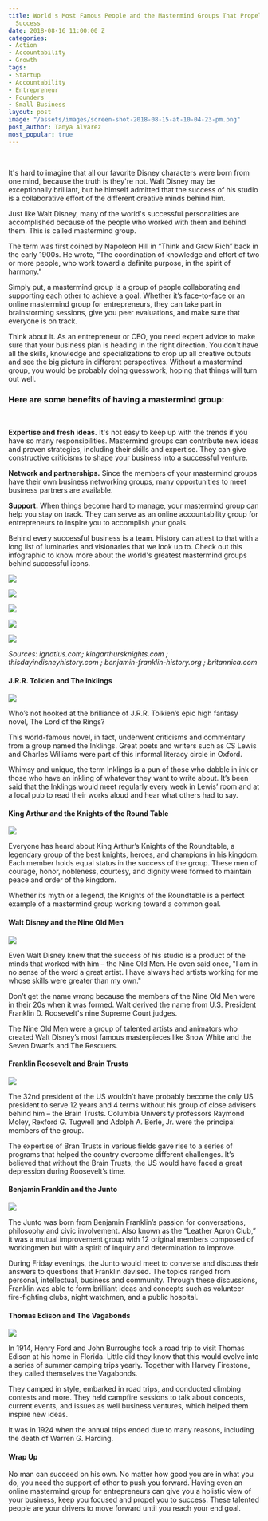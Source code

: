 ```yaml
---
title: World's Most Famous People and the Mastermind Groups That Propelled Them to
  Success
date: 2018-08-16 11:00:00 Z
categories:
- Action
- Accountability
- Growth
tags:
- Startup
- Accountability
- Entrepreneur
- Founders
- Small Business
layout: post
image: "/assets/images/screen-shot-2018-08-15-at-10-04-23-pm.png"
post_author: Tanya Alvarez
most_popular: true
---
```


&nbsp;

It's hard to imagine that all our favorite Disney characters were born from one mind, because the truth is they're not. Walt Disney may be exceptionally brilliant, but he himself admitted that the success of his studio is a collaborative effort of the different creative minds behind him.

Just like Walt Disney, many of the world's successful personalities are accomplished because of the people who worked with them and behind them. This is called mastermind group.

The term was first coined by Napoleon Hill in “Think and Grow Rich” back in the early 1900s. He wrote, “The coordination of knowledge and effort of two or more people, who work toward a definite purpose, in the spirit of harmony."

Simply put, a mastermind group is a group of people collaborating and supporting each other to achieve a goal. Whether it’s face-to-face or an online mastermind group for entrepreneurs, they can take part in brainstorming sessions, give you peer evaluations, and make sure that everyone is on track.

Think about it. As an entrepreneur or CEO, you need expert advice to make sure that your business plan is heading in the right direction. You don't have all the skills, knowledge and specializations to crop up all creative outputs and see the big picture in different perspectives. Without a mastermind group, you would be probably doing guesswork, hoping that things will turn out well.

### Here are some benefits of having a mastermind group:

&nbsp;

**Expertise and fresh ideas.** It's not easy to keep up with the trends if you have so many responsibilities. Mastermind groups can contribute new ideas and proven strategies, including their skills and expertise. They can give constructive criticisms to shape your business into a successful venture.

**Network and partnerships.** Since the members of your mastermind groups have their own business networking groups, many opportunities to meet business partners are available.

**Support.** When things become hard to manage, your mastermind group can help you stay on track. They can serve as an online accountability group for entrepreneurs to inspire you to accomplish your goals.

Behind every successful business is a team. History can attest to that with a long list of luminaries and visionaries that we look up to. Check out this infographic to know more about the world's greatest mastermind groups behind successful icons.

![](/assets/images/screen-shot-2018-08-15-at-9-55-17-pm.png)

![](/assets/images/screen-shot-2018-08-15-at-9-55-35-pm.png)

![](/assets/images/screen-shot-2018-08-15-at-9-55-53-pm.png)

![](/assets/images/screen-shot-2018-08-15-at-9-56-08-pm.png)

![](/assets/images/screen-shot-2018-08-15-at-9-56-25-pm.png)

*Sources: ignatius.com; kingarthursknights.com ; thisdayindisneyhistory.com ; benjamin-franklin-history.org ; britannica.com*

#### J.R.R. Tolkien and The Inklings

![](/assets/images/screen-shot-2018-08-15-at-10-10-16-pm.png)

Who’s not hooked at the brilliance of J.R.R. Tolkien’s epic high fantasy novel, The Lord of the Rings?

This world-famous novel, in fact, underwent criticisms and commentary from a group named the Inklings. Great poets and writers such as CS Lewis and Charles Williams were part of this informal literacy circle in Oxford.

Whimsy and unique, the term Inklings is a pun of those who dabble in ink or those who have an inkling of whatever they want to write about. It’s been said that the Inklings would meet regularly every week in Lewis’ room and at a local pub to read their works aloud and hear what others had to say.

#### King Arthur and the Knights of the Round Table

![](/assets/images/screen-shot-2018-08-15-at-10-10-32-pm.png)

Everyone has heard about King Arthur’s Knights of the Roundtable, a legendary group of the best knights, heroes, and champions in his kingdom. Each member holds equal status in the success of the group. These men of courage, honor, nobleness, courtesy, and dignity were formed to maintain peace and order of the kingdom.

Whether its myth or a legend, the Knights of the Roundtable is a perfect example of a mastermind group working toward a common goal.

#### Walt Disney and the Nine Old Men

![](/assets/images/screen-shot-2018-08-15-at-10-10-51-pm.png)

Even Walt Disney knew that the success of his studio is a product of the minds that worked with him – the Nine Old Men. He even said once, "I am in no sense of the word a great artist. I have always had artists working for me whose skills were greater than my own."

Don’t get the name wrong because the members of the Nine Old Men were in their 20s when it was formed. Walt derived the name from U.S. President Franklin D. Roosevelt's nine Supreme Court judges.

The Nine Old Men were a group of talented artists and animators who created Walt Disney’s most famous masterpieces like Snow White and the Seven Dwarfs and The Rescuers.

#### Franklin Roosevelt and Brain Trusts

![](/assets/images/screen-shot-2018-08-15-at-10-11-05-pm.png)

The 32nd president of the US wouldn’t have probably become the only US president to serve 12 years and 4 terms without his group of close advisers behind him – the Brain Trusts. Columbia University professors Raymond Moley, Rexford G. Tugwell and Adolph A. Berle, Jr. were the principal members of the group.

The expertise of Bran Trusts in various fields gave rise to a series of programs that helped the country overcome different challenges. It’s believed that without the Brain Trusts, the US would have faced a great depression during Roosevelt’s time.

#### Benjamin Franklin and the Junto

![](/assets/images/screen-shot-2018-08-15-at-10-11-21-pm.png)

The Junto was born from Benjamin Franklin’s passion for conversations, philosophy and civic involvement. Also known as the “Leather Apron Club,” it was a mutual improvement group with 12 original members composed of workingmen but with a spirit of inquiry and determination to improve.

During Friday evenings, the Junto would meet to converse and discuss their answers to questions that Franklin devised. The topics ranged from personal, intellectual, business and community. Through these discussions, Franklin was able to form brilliant ideas and concepts such as volunteer fire-fighting clubs, night watchmen, and a public hospital.

#### Thomas Edison and The Vagabonds

![](/assets/images/screen-shot-2018-08-15-at-10-11-51-pm.png)

In 1914, Henry Ford and John Burroughs took a road trip to visit Thomas Edison at his home in Florida. Little did they know that this would evolve into a series of summer camping trips yearly. Together with Harvey Firestone, they called themselves the Vagabonds.

They camped in style, embarked in road trips, and conducted climbing contests and more. They held campfire sessions to talk about concepts, current events, and issues as well business ventures, which helped them inspire new ideas.

It was in 1924 when the annual trips ended due to many reasons, including the death of Warren G. Harding.

#### Wrap Up

No man can succeed on his own. No matter how good you are in what you do, you need the support of other to push you forward. Having even an online mastermind group for entrepreneurs can give you a holistic view of your business, keep you focused and propel you to success. These talented people are your drivers to move forward until you reach your end goal.